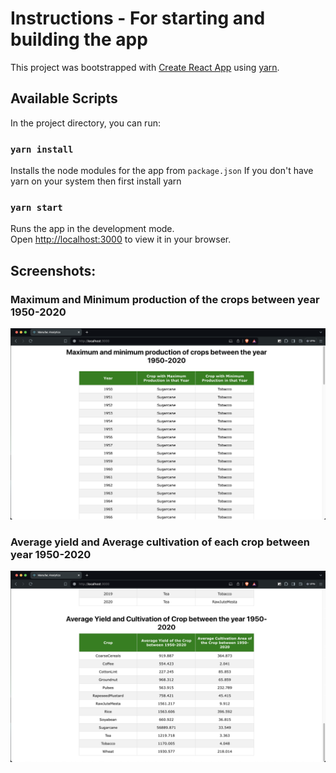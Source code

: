 # Instructions - For starting and building the app

This project was bootstrapped with [Create React App](https://github.com/facebook/create-react-app) using [yarn](https://classic.yarnpkg.com/en/).

## Available Scripts

In the project directory, you can run:

### `yarn install`

Installs the node modules for the app from `package.json`
If you don't have yarn on your system then first install yarn

### `yarn start`

Runs the app in the development mode.\
Open [http://localhost:3000](http://localhost:3000) to view it in your browser.

## Screenshots:

### Maximum and Minimum production of the crops between year 1950-2020
![solution-screenshot-maxmin-prod](./public/images/Min-max-production-of-crop.png)

### Average yield and Average cultivation of each crop between year 1950-2020
![solution-screenshot-maxmin-prod](./public/images/Average-yield-and-cultivation-of-crop.png)
